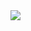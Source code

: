 <div>
  <img src="https://github.com/user-attachments/assets/b6460103-df6d-4d53-9e7f-ee48c14252bb"/>
</div>
